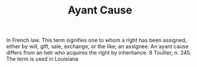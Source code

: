 ---
title: Ayant Cause
letter: A
permalink: "/definitions/bld-ayant-cause.html"
body: In French law. This term signifies one to whom a rlght has been assigned, either
  by will, glft, sale, exchange, or the like; an asslgnee. An ayant cause differs
  from an helr who acquires the rlght by inheritance. 8 Toullier, n. 245. The term
  is used in Louisiana
published_at: '2018-07-07'
source: Black's Law Dictionary 2nd Ed (1910)
layout: post
---